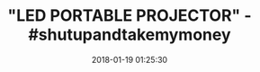---
title: '"LED PORTABLE PROJECTOR" - #shutupandtakemymoney'
name: >-
  DBPOWER 1200 Lumens LED Portable Projector, Multimedia Home Theater Video
  Projector Supporting 1080P with HDMI USB VGA AV for Home Cinema TV Laptop Game
  iPhone Andriod Smartphone
date: '2018-01-19 01:25:30'
buy_now: >-
  https://www.amazon.com/DBPOWER-Projector-Multimedia-Supporting-Smartphone/dp/B071K5QN7J?psc=1&SubscriptionId=AKIAIA5RBQIWQVTCUEUQ&tag=coldcutdeals-20&linkCode=xm2&camp=2025&creative=165953&creativeASIN=B071K5QN7J
description_markdown: >+
  DBPOWER 1200 Lumens LED Portable Projector, Multimedia Home Theater Video
  Projector Supporting 1080P with HDMI USB VGA AV for Home Cinema TV Laptop Game
  iPhone Andriod Smartphone

    - GREAT VALUE FOR MONEY: Are you looking for a quality projector that gives you great value for money? Then the DBPOWER 1200-lumen projector is for you. It's great at home entertainment and we recommend you keep it that way. We do NOT RECOMMEND it for PPT or business presentations.

    - COMPATIBLE DEVICES: This portable projector is very versatile and can play music and display pictures & videos connected to any HDMI-enabled device (PCs, laptops, tablets, blue-ray DVD player), media players, USB flash drives or smartphones (cables are not included).

    - AMAZING VIEWING EXPERIENCE: With a projector distance of 1.5-5m, this sleek projector gives an image size of 50" to 150''. The optimum projector distance is 2-2.5m. At this distance, you will get an awesome display of about 130''.

    - IMPORTANT SPECIFICATIONS: Native Resolution -- 800 x 480 supporting 1080p, 1200 lumens, throw Distance -- 4.9-13.12 feet, throw ratio -- 1.4:1, aspect ratio-- 4:3 / 16:9.

    - LEADING WARRANTY: With 3-YEAR warranty and professional customer service & technical support on hand, you can buy from us with confidence. If you ever have any problems, please feel free to contact us!

tweet_id_str: '954162868110483456'
price: $129.99
you_save: ''
asin: B071K5QN7J
image: 'https://images-na.ssl-images-amazon.com/images/I/41SicmKV5ML.jpg'

---